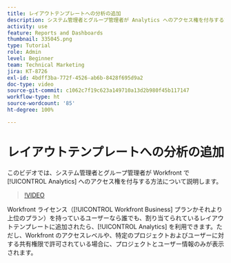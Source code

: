 ```yaml
---
title: レイアウトテンプレートへの分析の追加
description: システム管理者とグループ管理者が Analytics へのアクセス権を付与する方法について説明します。
activity: use
feature: Reports and Dashboards
thumbnail: 335045.png
type: Tutorial
role: Admin
level: Beginner
team: Technical Marketing
jira: KT-8726
exl-id: 4bdff3ba-772f-4526-ab6b-8428f695d9a2
doc-type: video
source-git-commit: c1062c7f19c623a149710a13d2b980f45b117147
workflow-type: ht
source-wordcount: '85'
ht-degree: 100%

---
```


# レイアウトテンプレートへの分析の追加

このビデオでは、システム管理者とグループ管理者が Workfront で [!UICONTROL Analytics] へのアクセス権を付与する方法について説明します。


>[!VIDEO](https://video.tv.adobe.com/v/335045/?quality=12&learn=on)

Workfront ライセンス（[!UICONTROL Workfront Business] プランかそれより上位のプラン）を持っているユーザーなら誰でも、割り当てられているレイアウトテンプレートに追加されたら、[!UICONTROL Analytics] を利用できます。ただし、Workfront のアクセスレベルや、特定のプロジェクトおよびユーザーに対する共有権限で許可されている場合に、プロジェクトとユーザー情報のみが表示されます。
